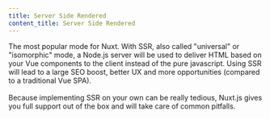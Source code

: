 ```yaml
---
title: Server Side Rendered
content_title: Server Side Rendered
---
```

The most popular mode for Nuxt. With SSR, also called "universal" or "isomorphic" mode, a Node.js server
will be used to deliver HTML based on your Vue components to the client instead of the pure javascript.
Using SSR will lead to a large SEO boost, better UX and more opportunities (compared to a traditional Vue SPA).<br><br>
Because implementing SSR on your own can be really tedious, Nuxt.js gives you full support out of the box
and will take care of common pitfalls.
